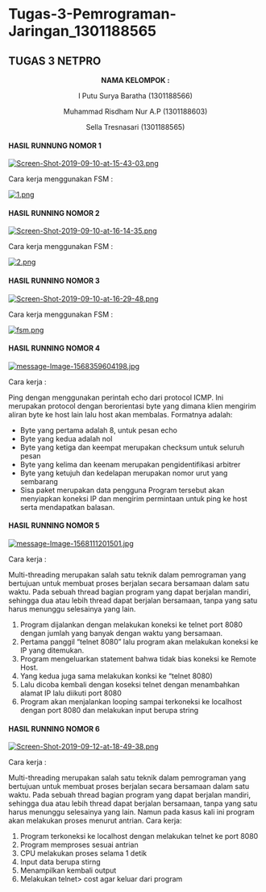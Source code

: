 # Tugas-3-Pemrograman-Jaringan_1301188565

## TUGAS 3 NETPRO ##

<p align="center"
  <a><strong>  NAMA KELOMPOK :  </strong></a> 
</p>
<p align="center">
  <a>  I Putu Surya Baratha (1301188566)  </a> 
</p> 

<p align="center">
  <a>  Muhammad Risdham Nur A.P (1301188603)  </a> 
</p>

<p align="center">
  <a>  Sella Tresnasari  (1301188565)  </a> 
</p> 



#### HASIL RUNNUNG NOMOR 1 ####

[![Screen-Shot-2019-09-10-at-15-43-03.png](https://i.postimg.cc/hjn0W6X1/Screen-Shot-2019-09-10-at-15-43-03.png)](https://postimg.cc/8FyvLyB7)

Cara kerja menggunakan FSM :

[![1.png](https://i.postimg.cc/RZHQ7y4f/1.png)](https://postimg.cc/RWvH9P3V)

#### HASIL RUNNING NOMOR 2 ####

[![Screen-Shot-2019-09-10-at-16-14-35.png](https://i.postimg.cc/VkRt0vvn/Screen-Shot-2019-09-10-at-16-14-35.png)](https://postimg.cc/bZZrKzQw)

Cara kerja menggunakan FSM :

[![2.png](https://i.postimg.cc/Dyt1w6Lz/2.png)](https://postimg.cc/nCGXdvd8)

#### HASIL RUNNING NOMOR 3 ####

[![Screen-Shot-2019-09-10-at-16-29-48.png](https://i.postimg.cc/G3FmmNHs/Screen-Shot-2019-09-10-at-16-29-48.png)](https://postimg.cc/t7gjrBdX)

Cara kerja menggunakan FSM :

[![fsm.png](https://i.postimg.cc/NGZxKQwY/fsm.png)](https://postimg.cc/DmdGDkZY)

#### HASIL RUNNING NOMOR 4 ####

[![message-Image-1568359604198.jpg](https://i.postimg.cc/1Xs5dh1T/message-Image-1568359604198.jpg)](https://postimg.cc/MM3ScLTb)

Cara kerja :

Ping dengan menggunakan perintah echo dari protocol ICMP. Ini merupakan protocol dengan berorientasi byte yang dimana klien mengirim aliran byte ke host lain lalu host akan membalas. Formatnya adalah:
* Byte yang pertama adalah 8, untuk pesan echo
* Byte yang kedua adalah nol
* Byte yang ketiga dan keempat merupakan checksum untuk seluruh pesan
* Byte yang kelima dan keenam merupakan pengidentifikasi arbitrer
* Byte yang ketujuh dan kedelapan merupakan nomor urut yang sembarang
* Sisa paket merupakan data pengguna
Program tersebut akan menyiapkan koneksi IP dan mengirim permintaan untuk ping ke host serta mendapatkan balasan.

#### HASIL RUNNING NOMOR 5 ####

[![message-Image-1568111201501.jpg](https://i.postimg.cc/m2ZB2gv0/message-Image-1568111201501.jpg)](https://postimg.cc/xqZW6nTR)

Cara kerja :

Multi-threading merupakan salah satu teknik dalam pemrograman yang bertujuan untuk membuat proses berjalan secara bersamaan dalam satu waktu. Pada sebuah thread bagian program yang dapat berjalan mandiri, sehingga dua atau lebih thread dapat
berjalan bersamaan, tanpa yang satu harus menunggu selesainya yang lain.
1. Program dijalankan dengan melakukan koneksi ke telnet port 8080 dengan jumlah yang banyak dengan waktu yang bersamaan.
2. Pertama panggil “telnet 8080” lalu program akan melakukan koneksi ke IP yang ditemukan.
3. Program mengeluarkan statement bahwa tidak bias koneksi ke Remote Host.
4. Yang kedua juga sama melakukan konksi ke “telnet 8080)
5. Lalu dicoba kembali dengan koseksi telnet dengan menambahkan alamat IP lalu diikuti port
8080
6. Program akan menjalankan looping sampai terkoneksi ke localhost dengan port 8080
dan melakukan input berupa string

#### HASIL RUNNING NOMOR 6 ####

[![Screen-Shot-2019-09-12-at-18-49-38.png](https://i.postimg.cc/NMq5t0QP/Screen-Shot-2019-09-12-at-18-49-38.png)](https://postimg.cc/sBmV9sQp)

Cara kerja : 

Multi-threading merupakan salah satu teknik dalam pemrograman yang bertujuan untuk membuat proses berjalan secara bersamaan dalam satu waktu. Pada sebuah thread bagian program yang dapat berjalan mandiri, sehingga dua atau lebih thread dapat
berjalan bersamaan, tanpa yang satu harus menunggu selesainya yang lain. Namun pada kasus kali ini program akan melakukan proses menurut antrian.
Cara kerja:
1. Program terkoneksi ke localhost dengan melakukan telnet ke port 8080
2. Program memproses sesuai antrian
3. CPU melakukan proses selama 1 detik
4. Input data berupa stirng
5. Menampilkan kembali output
6. Melakukan telnet> cost agar keluar dari program
